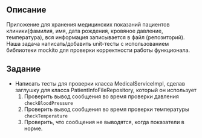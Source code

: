 ## Описание
Приложение для хранения медицинских показаний пациентов клиники(фамилия, имя, дата рождения, кровяное давление, температура), вся информация записывается в файл (репозиторий).  
Наша задача написать/добавить unit-тесты с использованием библиотеки mockito для проверки корректности работы функционала.  

## Задание
- Написать тесты для проверки класса MedicalServiceImpl, сделав заглушку для класса PatientInfoFileRepository, который он использует
    1. Проверить вывод сообщения во время проверки давления `checkBloodPressure`
    2. Проверить вывод сообщения во время проверки температуры `checkTemperature`
    3. Проверить, что сообщения не выводятся, когда показатели в норме.



